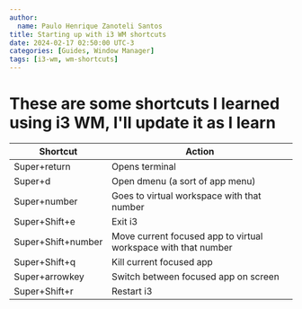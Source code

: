 ```yaml
---
author:
  name: Paulo Henrique Zanoteli Santos
title: Starting up with i3 WM shortcuts 
date: 2024-02-17 02:50:00 UTC-3
categories: [Guides, Window Manager]
tags: [i3-wm, wm-shortcuts]
---
```


# These are some shortcuts I learned using i3 WM, I'll update it as I learn

| Shortcut           | Action                                                         |
|--------------------|----------------------------------------------------------------|
| Super+return       | Opens terminal                                                 |
| Super+d            | Open dmenu (a sort of app menu)                                |
| Super+number       | Goes to virtual workspace with that number                     |
| Super+Shift+e      | Exit i3                                                        |
| Super+Shift+number | Move current focused app to virtual workspace with that number | 
| Super+Shift+q      | Kill current focused app                                       |
| Super+arrowkey     | Switch between focused app on screen                           |
| Super+Shift+r      | Restart i3                                                     |
